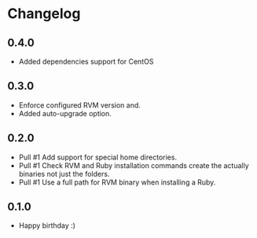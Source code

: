 # Changelog

## 0.4.0

* Added dependencies support for CentOS

## 0.3.0

* Enforce configured RVM version and.
* Added auto-upgrade option.

## 0.2.0

* Pull #1 Add support for special home directories.
* Pull #1 Check RVM and Ruby installation commands create the actually binaries not just the folders.
* Pull #1 Use a full path for RVM binary when installing a Ruby.

## 0.1.0

* Happy birthday :)
